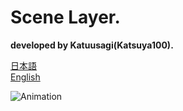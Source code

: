# Scene Layer.

**developed by Katuusagi(Katsuya100).**  

[日本語](https://github.com/Katsuya100/SceneLayer-Trial/wiki/%5B%E3%83%88%E3%83%83%E3%83%97%5DSceneLayer%E3%83%A6%E3%83%BC%E3%82%B6%E3%83%BC%E3%83%9E%E3%83%8B%E3%83%A5%E3%82%A2%E3%83%AB)  
[English](https://github.com/Katsuya100/SceneLayer-Trial/wiki/%5BTop%5DSceneLayer-User-Manual)

![Animation](https://user-images.githubusercontent.com/33303650/207226916-3e88f6a8-f0b2-4473-801d-a52a1383bc58.gif)
